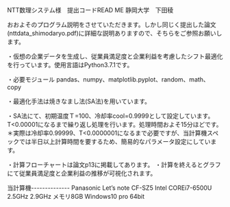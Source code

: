 NTT数理システム様　提出コードREAD ME
静岡大学　下田稜

おおよそのプログラム説明をさせていただきます。しかし同じく提出した論文(nttdata_shimodaryo.pdf)に詳細な説明ありますので、そちらをご参照お願いします。

・仮想の企業データを生成し、従業員満足度と企業利益を考慮したシフト最適化を行っています。使用言語はPython3.7.1です。

・必要モジュール
pandas、numpy、matplotlib.pyplot、random、math、copy

・最適化手法は焼きなまし法(SA法)を用いています。

・SA法にて、初期温度Ｔ=100、冷却率cool=0.9999として設定しています。T<0.00001になるまで繰り返し処理を行います。処理時間およそ15分ほどです。
＊実際は冷却率0.99999、T<0.0000001になるまで必要ですが、当計算機スペックでは半日以上計算時間を要するため、簡易的なパラメータ設定にしています。

・計算フローチャートは論文p13に掲載してあります。
・計算を終えるとグラフにて従業員満足度と企業利益の推移が可視化されます。

当計算機--------------
Panasonic Let’s note CF-SZ5
Intel COREi7-6500U 2.5GHz 2.9GHz
メモリ8GB
Windows10 pro  64bit


